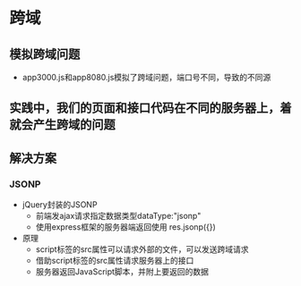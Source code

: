 # 跨域

## 模拟跨域问题
 - app3000.js和app8080.js模拟了跨域问题，端口号不同，导致的不同源

## 实践中，我们的页面和接口代码在不同的服务器上，着就会产生跨域的问题

## 解决方案

### JSONP
 - jQuery封装的JSONP
   - 前端发ajax请求指定数据类型dataType:"jsonp"
   - 使用express框架的服务器端返回使用 res.jsonp({})
 - 原理
   - script标签的src属性可以请求外部的文件，可以发送跨域请求
   - 借助script标签的src属性请求服务器上的接口
   - 服务器返回JavaScript脚本，并附上要返回的数据
 